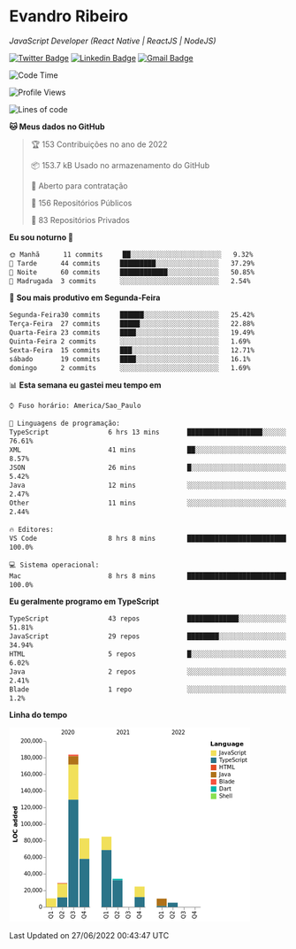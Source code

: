 # Evandro **Ribeiro**

*JavaScript Developer (React Native | ReactJS | NodeJS)*

[![Twitter Badge](https://img.shields.io/badge/-@ribeiroevandro-201B2D?style=flat-square&labelColor=201B2D&logo=twitter&logoColor=white&link=https://twitter.com/ribeiroevandro)](https://twitter.com/ribeiroevandro) 
[![Linkedin Badge](https://img.shields.io/badge/-Evandro%20Ribeiro-201B2D?style=flat-square&logo=Linkedin&logoColor=white&link=https://www.linkedin.com/in/ribeiroevandro)](https://www.linkedin.com/in/ribeiroevandro) 
[![Gmail Badge](https://img.shields.io/badge/-oi@ribeiroevandro.com.br-201B2D?style=flat-square&logo=Gmail&logoColor=white&link=mailto:oi@ribeiroevandro.com.br)](mailto:oi@ribeiroevandro.com.br)


<!--START_SECTION:waka-->
![Code Time](http://img.shields.io/badge/Code%20Time-0%20secs-blue)

![Profile Views](http://img.shields.io/badge/Visualizac%C3%B5es%20do%20perfil-0-blue)

![Lines of code](https://img.shields.io/badge/Desde%20o%20Hello%20World%20eu%20escrevi-463%20Thousand%20linhas%20de%20c%C3%B3digo-blue)

**🐱 Meus dados no GitHub** 

> 🏆 153 Contribuições no ano de 2022
 > 
> 📦 153.7 kB Usado no armazenamento do GitHub 
 > 
> 💼 Aberto para contratação
 > 
> 📜 156 Repositórios Públicos 
 > 
> 🔑 83 Repositórios Privados  
 > 
**Eu sou noturno 🦉** 

```text
🌞 Manhã      11 commits     ██░░░░░░░░░░░░░░░░░░░░░░░   9.32% 
🌆 Tarde      44 commits     █████████░░░░░░░░░░░░░░░░   37.29% 
🌃 Noite      60 commits     ████████████░░░░░░░░░░░░░   50.85% 
🌙 Madrugada  3 commits      ░░░░░░░░░░░░░░░░░░░░░░░░░   2.54%

```
📅 **Sou mais produtivo em Segunda-Feira** 

```text
Segunda-Feira30 commits     ██████░░░░░░░░░░░░░░░░░░░   25.42% 
Terça-Feira  27 commits     █████░░░░░░░░░░░░░░░░░░░░   22.88% 
Quarta-Feira 23 commits     ████░░░░░░░░░░░░░░░░░░░░░   19.49% 
Quinta-Feira 2 commits      ░░░░░░░░░░░░░░░░░░░░░░░░░   1.69% 
Sexta-Feira  15 commits     ███░░░░░░░░░░░░░░░░░░░░░░   12.71% 
sábado       19 commits     ████░░░░░░░░░░░░░░░░░░░░░   16.1% 
domingo      2 commits      ░░░░░░░░░░░░░░░░░░░░░░░░░   1.69%

```


📊 **Esta semana eu gastei meu tempo em** 

```text
⌚︎ Fuso horário: America/Sao_Paulo

💬 Linguagens de programação: 
TypeScript               6 hrs 13 mins       ███████████████████░░░░░░   76.61% 
XML                      41 mins             ██░░░░░░░░░░░░░░░░░░░░░░░   8.57% 
JSON                     26 mins             █░░░░░░░░░░░░░░░░░░░░░░░░   5.42% 
Java                     12 mins             ░░░░░░░░░░░░░░░░░░░░░░░░░   2.47% 
Other                    11 mins             ░░░░░░░░░░░░░░░░░░░░░░░░░   2.44%

🔥 Editores: 
VS Code                  8 hrs 8 mins        █████████████████████████   100.0%

💻 Sistema operacional: 
Mac                      8 hrs 8 mins        █████████████████████████   100.0%

```

**Eu geralmente programo em TypeScript** 

```text
TypeScript               43 repos            █████████████░░░░░░░░░░░░   51.81% 
JavaScript               29 repos            ████████░░░░░░░░░░░░░░░░░   34.94% 
HTML                     5 repos             █░░░░░░░░░░░░░░░░░░░░░░░░   6.02% 
Java                     2 repos             ░░░░░░░░░░░░░░░░░░░░░░░░░   2.41% 
Blade                    1 repo              ░░░░░░░░░░░░░░░░░░░░░░░░░   1.2%

```


**Linha do tempo**

![Chart not found](https://raw.githubusercontent.com/ribeiroevandro/ribeiroevandro/master/charts/bar_graph.png) 


 Last Updated on 27/06/2022 00:43:47 UTC
<!--END_SECTION:waka-->

